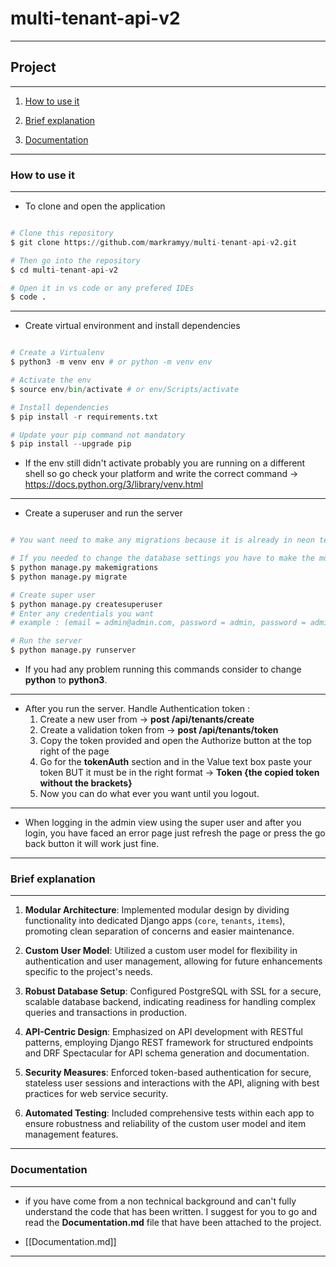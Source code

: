# multi-tenant-api-v2

---
## Project 

---

1. [How to use it](#how-to-use-it)

2. [Brief explanation](#brief-explanation)

3. [Documentation](#documentation)

---
### How to use it

---

- To clone and open the application

```python

# Clone this repository
$ git clone https://github.com/markramyy/multi-tenant-api-v2.git

# Then go into the repository
$ cd multi-tenant-api-v2

# Open it in vs code or any prefered IDEs
$ code .

```

---

- Create virtual environment and install dependencies

```python

# Create a Virtualenv
$ python3 -m venv env # or python -m venv env

# Activate the env
$ source env/bin/activate # or env/Scripts/activate

# Install dependencies
$ pip install -r requirements.txt

# Update your pip command not mandatory
$ pip install --upgrade pip

```

- If the env still didn't activate probably you are running on a different shell so go check your platform and write the correct command -> https://docs.python.org/3/library/venv.html

---

- Create a superuser and run the server

```python

# You want need to make any migrations because it is already in neon tech console (an online Database platform configurations)

# If you needed to change the database settings you have to make the mogrations after you are done
$ python manage.py makemigrations
$ python manage.py migrate

# Create super user
$ python manage.py createsuperuser
# Enter any credentials you want 
# example : (email = admin@admin.com, password = admin, password = admin, y)

# Run the server
$ python manage.py runserver

```

- If you had any problem running this commands consider to change **python** to **python3**.

---

- After you run the server. Handle Authentication token :
	1. Create a new user from -> **post /api/tenants/create**
	2. Create a validation token from ->  **post /api/tenants/token**
	3. Copy the token provided and open the Authorize button at the top right of the page
	4. Go for the **tokenAuth** section and in the Value text box paste your token BUT it must be in the right format -> **Token {the copied token without the brackets}**
	5. Now you can do what ever you want until you logout.

---

- When logging in the admin view using the super user and after you login, you have faced an error page just refresh the page or press the go back button it will work just fine.

---
### Brief explanation

---

1. **Modular Architecture**: Implemented modular design by dividing functionality into dedicated Django apps (`core`, `tenants`, `items`), promoting clean separation of concerns and easier maintenance.

2. **Custom User Model**: Utilized a custom user model for flexibility in authentication and user management, allowing for future enhancements specific to the project's needs.

3. **Robust Database Setup**: Configured PostgreSQL with SSL for a secure, scalable database backend, indicating readiness for handling complex queries and transactions in production.

4. **API-Centric Design**: Emphasized on API development with RESTful patterns, employing Django REST framework for structured endpoints and DRF Spectacular for API schema generation and documentation.

5. **Security Measures**: Enforced token-based authentication for secure, stateless user sessions and interactions with the API, aligning with best practices for web service security.

6. **Automated Testing**: Included comprehensive tests within each app to ensure robustness and reliability of the custom user model and item management features.

---

### Documentation

---

- if you have come from a non technical background and can't fully understand the code that has been written. I suggest for you to go and read the **Documentation.md** file that have been attached to the project.

- [[Documentation.md]]

---
